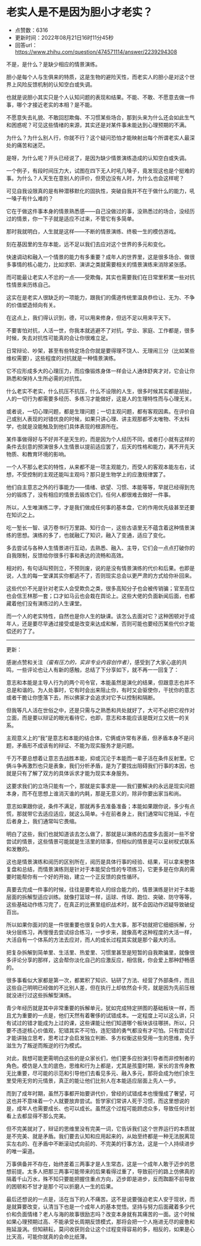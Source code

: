 # 老实人是不是因为胆小才老实？
- 点赞数：6316
- 更新时间：2022年08月21日16时11分45秒
- 回答url：https://www.zhihu.com/question/474571114/answer/2239294308
<body>
 <p data-pid="wUmHbDVm">不是，是什么？是缺少相应的情景演练。</p>
 <p data-pid="iEgFUQfy">胆小是每个人与生俱来的特质，这是生物的避险天性，而老实人的胆小是对这个世界上风险反馈机制的认知空白或失调。</p>
 <p data-pid="JV8QDBFg">也就是说胆小其实只是个人认知问题的表现和结果。不能、不敢、不愿意去做一件事，哪个才接近老实的本相？是不能。</p>
 <p data-pid="O_lFjhaQ">不愿意失去礼貌、不敢回怼欺侮、不习惯某些场合，那到头来为什么还会如此生气和困惑呢？可见这些情绪的来源，其实还是对某件事未能达到心理预期的不满。</p>
 <p data-pid="biaIt7Td">为什么？为什么别人行，你就不行？这个疑问恐怕才能映射出每个所谓老实人最深处的痛苦和迷茫。</p>
 <p data-pid="nYJDQAT8">是呀，为什么呢？开头已经说了，是因为缺少情景演练造成的认知空白或失调。</p>
 <p data-pid="PVeQteBC">一个例子，有段时间压力大，试图在四下无人时吼几嗓子，竟发现这也是个挺难的事。为什么？人天生在意别人的评价，但旁边没有人时，为什么也会这样呢？</p>
 <p data-pid="DuIIR2gF">可见自我设限真的是有种潜移默化的固执性，突破自我并不在于做什么的能力，吼一嗓子有什么难的？</p>
 <p data-pid="9pKQoMgy">它在于做这件事本身的情景熟悉感——自己没做过的事，没熟悉过的场合，没经历过的情景，你一下子就是适应不过来，不管它有多简单。</p>
 <p data-pid="Z5zYYRDm">那时我就明白，人生就是这样——不断的情景演练、终极一生的模仿游戏。</p>
 <p data-pid="MRkaw7Og">刻在基因里的生存本能，远不足以我们去应对这个世界的多元和变化。</p>
 <p data-pid="_moB8amW">快速调动和融入一个情景的能力有多重要？成年人的世界里，这是很多场合、做很多事情的核心能力，比如求职、演讲之类就需要相关的情景演练来消除紧张感。</p>
 <p data-pid="Tg8hI8ij">而可能最让老实人不忿的一点——受欺侮，其实也需要我们在日常里积累一些对抗性情景来历练自己。</p>
 <p data-pid="vkhBT7tL">这实在是老实人很缺乏的一项能力，跟我们的儒道传统里温良恭俭让、无为、不争的价值塑造倾向有关。</p>
 <p data-pid="PdJZ1fdY">在这点上，我们得认识到，德，可以用来修身，但远不足以用来平天下。</p>
 <p data-pid="5EeBoVp5">不要害怕对抗，人活一世，你我本就逃避不了对抗，学业、家庭、工作都是，很多时候，失去对抗性可能真的会让你很难立足。</p>
 <p data-pid="SMtiUxR-">日常辩论、吵架，甚至有些特定场合你就是要得理不饶人、无理闹三分（比如某些维权需要），这些程度的对抗就是一种情景演练。</p>
 <p data-pid="o9RywKPP">它不应形成多大的心理压力，而应像锻炼身体一样会让人通体舒爽才对，它会让你熟悉和保持人生所必需的对抗性。</p>
 <p data-pid="X8xg7iVr">什么老实不老实，什么抗压不抗压，什么不设限的人生，很多时候其实都是胡扯，人的一切行为都需要多经历、多练习才能做好，这是人的生理特性而与心理无关。</p>
 <p data-pid="W62_p-2F">或者说，一切心理问题，都是生理问题；一切主观问题，都有客观因素。在评价自己或别人表现的对错优良的时候，如果只讲心理、讲主观那都不太唯物、不太科学，也就是没能触及到他们具体表现的根源所在。</p>
 <p data-pid="TsBZQ7O6">某件事做得好与不好并不是天生的，而是因为个人经历不同，或者打小就有这样的条件去刻意的预演很多人生情景以提前适应罢了，后天的性格和能力，离不开先天物质、和教育环境的影响。</p>
 <p data-pid="ZYMRb0gv">一个人不那么老实的特性，从来都不是一项主观能力，而受人的客观本能左右，试想，不受控制的主观还能叫主观吗？那只是生物学上的应激规律罢了。</p>
 <p data-pid="U_hJAnlE">他们自主意志之外的行事能力——情绪、欲望、习惯、本能等等，早就已经得到充分的锻炼了，没有相应的情景去锻炼它们，任何人都很难去做好一件事。</p>
 <p data-pid="_yJBj03-">所以，人生唯演练二字，才是我们做成任何事的基本盘，它的作用优先级甚至还要在知识之上。</p>
 <p data-pid="KjnuhTZQ">吃一堑长一智、读万卷书行万里路、知行合一，这些古语里无不蕴含着这种情景演练的思想。演练的多了，也就融汇了知识，融入了变通，适应了变化。</p>
 <p data-pid="_60rI6Nc">多去尝试与各种人生情景进行互动，去熟悉、融入、主导，它们会一点点打破你的自我限制，反馈给你很多行事和表达的流畅和高效。</p>
 <p data-pid="WoEAptzv">相对的，有句话叫预则立，不预则废，说的是没有情景演练的代价和后果。也即是说，人生的每一堂课其实你都逃不了，否则现实总会以更严肃的方式给你补回来。</p>
 <p data-pid="Ha1rC02g">这些代价不光是针对老实人会受欺负之类，很多高知分子也会被传销骗；官至高位也会信王林那一套；口才如马云也会栽在舆论上。这些大佬的负面新闻后面，也都藏着他们没有演练过的人生课堂。</p>
 <p data-pid="EKgPwejI">而一个人的老实特性，自然也是你人生的缺课。该怎么去面对它？这种困顿对于成年人，还是要尽早通过接受或是改变来达成和解，否则可能也要经历某些代价才能偿还的了了。</p>
 <hr>
 <p data-pid="8aAd_qPd">更新：</p>
 <p data-pid="C7HCbI9N">感谢点赞和关注<i>（蛮有压力的，实非专业内容创作者）</i>，感受到了大家心底的共鸣，一些评论也让人有新的感触，总结了下分享如下，就不再一一回复了：</p>
 <p data-pid="heEXnPJn">意志和本能是主导人行为的两个司令官，本能虽然是演化的结果，但跟意志也并不总是和谐的。为人处事时，它有时会出来阻止你，有时又会驱使你，干扰你的意志或者干脆让你堕落下去，所以佛家才会追求对它予以控制和隔断。</p>
 <p data-pid="aEdDOcyK">但我等凡人活在世俗之中，还是只需与之熟悉和共处就好了，大可不必把它视作对立面，而是要以辩证的眼光看待它，也即，意志和本能应该是既对立又统一的关系。</p>
 <p data-pid="YVxrqL0h">主观意义上的“我”是意志和本能的结合体，它俩或许常有矛盾，但矛盾本身不是问题，矛盾形不成该有的辩证、不能为现实服务才是问题。</p>
 <p data-pid="CMhaKahc">千万不要总想着让意志去战胜本能，抑或沉沦于本能而一辈子活在条件反射里。它俩斗争再激烈也只是表象，我们分析矛盾，是为了要找出阻碍我们行事的本因，也就是只有了解了双方的具体诉求才能为现实本身服务。</p>
 <p data-pid="Kv9ZXVIW">这要求我们的立场只能有一个，那就是实事求是——我们要解决的永远是现实问题本身，而不在思想上谁消灭谁的内耗，那是无意义的，除非你要出家当和尚。</p>
 <p data-pid="Byi47cXn">意志如果跟你说，条件不满足，那就再多去准备准备；本能如果跟你说，多少有点慌，那就带它去适应适应，就这么简单。卡在前者身上，我们通常叫它拖延，卡在后者身上，我们通常叫它畏缩。</p>
 <p data-pid="GwKP35JU">明白了这些，我们也就知道该去怎么做了，那就是以演练的态度多去面对一些不曾尝试的情景，这些情景可能就是生活里的琐事，但相似的情景是可以呈树杈式联系和发散的。</p>
 <p data-pid="m62cwR5C">这也是情景演练和阅历的区别所在，阅历是具体行事的经验、结果，可以拿来整体复盘和总结，而情景演练则是针对于本能契合性的专项练习，它更多是在你真的需要时能帮你有一个好的开始，建立一个正反馈的良性循环。</p>
 <p data-pid="fxCb06L4">真要去完成一件事的时候，往往是要考验人的综合能力的，情景演练是针对于本能层面的拆解型适应训练。就像打篮球一样，运球、传球、跑位、突破、防守等等，这些基础动作练习完了，在真正的比赛里组织战术时，就不会因动作迟疑导致破绽百出。</p>
 <p data-pid="ESApO6Dq">所以如果你面对的是一件很重要也很复杂的人生大事，那不妨就把它细细拆解，分块分层练习，再慢慢去尝试综合练习，一步步来，就像高考这种程度的大活一样，大活自有一个体系的方法去应对，而人的成长过程其实就是那个最大的活。</p>
 <p data-pid="S_otFcAa">把复杂拆解到简单里、生活里、热爱里、习惯里甚至是短暂的自我欺骗里，就像很多评论分享的那样，这会帮你淡化自己的应激反应，相信我，你会爱上那种舒畅感的。</p>
 <p data-pid="FebU-Dgi">很多事看似大家都是第一次，都累积了知识、钻研了方法、经营了外部条件，而且这些自己明明已经做的不比别人差，但在执行上却依然会卡壳，就是因为先前压根就没进行过这些拆解型演练。</p>
 <p data-pid="m5zNNeW9">青少年经历就是其中非常重要的拆解单元，犹如完成特定拼图的基础板块一样，而且尤为重要的一点是，他们天然有着奢侈的试错成本。一定程度上可以这么讲，只有试过的错才能成为上过的课，这些课能让他们知道哪个板块该往哪拼。所以，只要不违逆核心价值观，犯错其实不可怕，连犯错的勇气都没有才可怕。只有尝试过才能讲独立思考，思考过才会启发独立判断、多方权衡这些受用一生的思维，免于滋生为了叛逆而叛逆的行为模式。</p>
 <p data-pid="S8L6elPm">对此，我想可能更需明白这些的是众家长们，他们更多应扮演引导者而非控制者的角色。模仿是人生的底色，思维和行为上都是，尤其是孩童时期，家长的言传身教无比重要，尽可能的示范和引导他们去看见多元、融入多元，那将会成为他们余生里受用无穷的元情景，真正的能让他们比别人在本能适应层面上先人一步。</p>
 <p data-pid="S4xmYEc-">而到了成年时期，虽然万事都开始要讲代价，曾经的试错成本也慢慢成了奢望，可这也并不意味着一个人就要放弃尝试。哲学家们常讲人死于习惯，而这里想说的是，成年人也需要成长、也可以成长。虽然这个过程可能顾虑众多，导致任何计划看上去都显得不那么完美。</p>
 <p data-pid="2DeUFNc-">但不完美就对了，辩证的思维里没有完美一词，它告诉我们这个世界运行的本质就是不完美、就是矛盾。我们要去认知和应用起来的，从始至终都是一种无法脱离现实左右的、在矛盾中不断滚动式向前的、不完美的行事方法，这是一个人持续进步的唯一渠道。</p>
 <p data-pid="kYxUzKxo">万事俱备并不存在，始终差着三两事才是人生常态，这是一个成年人敢于迈步的思想前提。太多人把那三两事可能带来的后果看得过重了，导致前行的路上仿佛真的隔着千山万水，殊不知只要能把握住重点方向，迈步即是进步，反而踟蹰不前导致的困顿和不甘才是那个可以折磨人一生的后果。</p>
 <p data-pid="ptrT8FXU">最后还想说的一点是，活在当下的人不痛苦。这不是说要强迫老实人安于现状，而是就算要改变，认清当下也是一个成年人的基本觉悟。坚持与努力后面藏着多少代价和负面情绪？老人与海的故事很励志吗？改变本身就有其痛苦的一面。这个时候如果心理预期过高、不能承受长周期反馈模式，那将会把一个人拖进无尽的疲惫和拖延漩涡。但知耕耘，莫问收获则会让这个过程变得容易的多，相反的，如果是心比天高，可能你就真的会命比纸薄。</p>
</body>